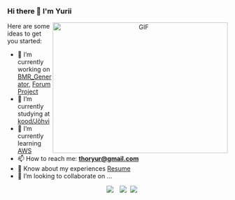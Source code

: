 ### Hi there 👋 I'm Yurii

<!--
**Pomog/Pomog** is a ✨ _special_ ✨ repository because its `README.md` (this file) appears on your GitHub profile.
-->

<a target="_blank" align="center">
  <img align="right" top="500" height="300" width="400" alt="GIF" src="https://media.giphy.com/media/SWoSkN6DxTszqIKEqv/giphy.gif">
</a>

Here are some ideas to get you started:

- 🔭 I’m currently working on  <a href="https://github.com/TartuDen/BMR_Generator" target="blank">BMR_Generator</a>,  <a href="https://github.com/Pomog/ForumFFF" target="blank">Forum Project</a>
- 🧐 I’m currently studying at <a href="https://kood.tech/" target="blank">kood/Jõhvi</a>
- 🌱 I’m currently learning <a href="https://aws.amazon.com/" target="blank">AWS</a>
- 📫 How to reach me: **thoryur@gmail.com**
- 📄 Know about my experiences <a href="https://pomog.github.io/resume/" target="blank">Resume</a>
- 👯 I’m looking to collaborate on ...

<p align="center">

<div align="center"  class="icons-social" style="margin-left: 10px;">
 
<a style="margin-left: 10px;"  target="_blank" href="https://www.linkedin.com/in/yuriipanasiuk1983/">
<img src="https://img.icons8.com/doodle/40/000000/linkedin--v2.png"></a>

<a style="margin-left: 10px;" target="_blank" href="https://www.youtube.com/@PomogB">
<img src="https://img.icons8.com/doodle/1x/youtube--v2.png" ></a>
      
<a style="margin-left: 5px;" target="_blank" href="https://pomog.github.io/resume/">
<img src="https://img.icons8.com/bubbles/50/resume.png"></a>
     
</div>
</p>

